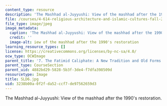 ```yaml
---
content_type: resource
description: 'The Mashhad al-Juyyushi: View of the mashhad after the 1990''s restoration.'
file: /courses/4-614-religious-architecture-and-islamic-cultures-fall-2002/3238b00a0f2fda52ccf7de97562659d3_SLD6.jpg
file_type: image/jpeg
image_metadata:
  caption: 'The Mashhad al-Juyyushi: View of the mashhad after the 1990''s restoration.'
  credit: ''
  image-alt: iew of the mashhad after the 1990's restoration
learning_resource_types: []
license: https://creativecommons.org/licenses/by-nc-sa/4.0/
ocw_type: OCWImage
parent_title: '7. The Fatimid Caliphate: A New Tradition and Old Forms'
parent_type: CourseSection
parent_uid: 4882bd29-5828-5b3f-3de4-f7dfa398509d
resourcetype: Image
title: SLD6.jpg
uid: 3238b00a-0f2f-da52-ccf7-de97562659d3
---
```

The Mashhad al-Juyyushi: View of the mashhad after the 1990's restoration.